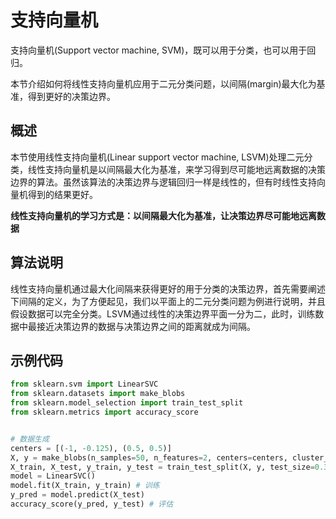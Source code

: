 # 支持向量机

支持向量机(Support vector machine, SVM)，既可以用于分类，也可以用于回归。

本节介绍如何将线性支持向量机应用于二元分类问题，以间隔(margin)最大化为基准，得到更好的决策边界。


## 概述

本节使用线性支持向量机(Linear support vector machine, LSVM)处理二元分类，线性支持向量机是以间隔最大化为基准，来学习得到尽可能地远离数据的决策边界的算法。虽然该算法的决策边界与逻辑回归一样是线性的，但有时线性支持向量机得到的结果更好。

**线性支持向量机的学习方式是：以间隔最大化为基准，让决策边界尽可能地远离数据**

## 算法说明

线性支持向量机通过最大化间隔来获得更好的用于分类的决策边界，首先需要阐述下间隔的定义，为了方便起见，我们以平面上的二元分类问题为例进行说明，并且假设数据可以完全分类。LSVM通过线性的决策边界平面一分为二，此时，训练数据中最接近决策边界的数据与决策边界之间的距离就成为间隔。

## 示例代码

```python
from sklearn.svm import LinearSVC
from sklearn.datasets import make_blobs
from sklearn.model_selection import train_test_split
from sklearn.metrics import accuracy_score


# 数据生成
centers = [(-1, -0.125), (0.5, 0.5)]
X, y = make_blobs(n_samples=50, n_features=2, centers=centers, cluster_std=0.3)
X_train, X_test, y_train, y_test = train_test_split(X, y, test_size=0.3)
model = LinearSVC() 
model.fit(X_train, y_train) # 训练
y_pred = model.predict(X_test) 
accuracy_score(y_pred, y_test) # 评估
```


